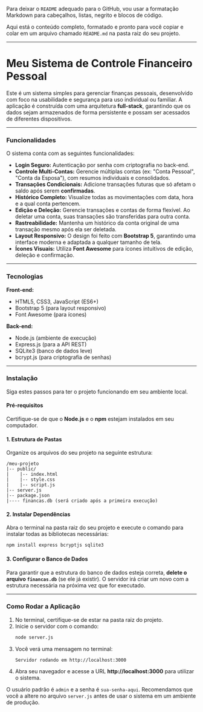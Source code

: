 Para deixar o `README` adequado para o GitHub, vou usar a formatação Markdown para cabeçalhos, listas, negrito e blocos de código.

Aqui está o conteúdo completo, formatado e pronto para você copiar e colar em um arquivo chamado `README.md` na pasta raiz do seu projeto.

-----

# Meu Sistema de Controle Financeiro Pessoal

Este é um sistema simples para gerenciar finanças pessoais, desenvolvido com foco na usabilidade e segurança para uso individual ou familiar. A aplicação é construída com uma arquitetura **full-stack**, garantindo que os dados sejam armazenados de forma persistente e possam ser acessados de diferentes dispositivos.

-----

### Funcionalidades

O sistema conta com as seguintes funcionalidades:

  - **Login Seguro:** Autenticação por senha com criptografia no back-end.
  - **Controle Multi-Contas:** Gerencie múltiplas contas (ex: "Conta Pessoal", "Conta da Esposa"), com resumos individuais e consolidados.
  - **Transações Condicionais:** Adicione transações futuras que só afetam o saldo após serem **confirmadas**.
  - **Histórico Completo:** Visualize todas as movimentações com data, hora e a qual conta pertencem.
  - **Edição e Deleção:** Gerencie transações e contas de forma flexível. Ao deletar uma conta, suas transações são transferidas para outra conta.
  - **Rastreabilidade:** Mantenha um histórico da conta original de uma transação mesmo após ela ser deletada.
  - **Layout Responsivo:** O design foi feito com **Bootstrap 5**, garantindo uma interface moderna e adaptada a qualquer tamanho de tela.
  - **Ícones Visuais:** Utiliza **Font Awesome** para ícones intuitivos de edição, deleção e confirmação.

-----

### Tecnologias

**Front-end:**

  - HTML5, CSS3, JavaScript (ES6+)
  - Bootstrap 5 (para layout responsivo)
  - Font Awesome (para ícones)

**Back-end:**

  - Node.js (ambiente de execução)
  - Express.js (para a API REST)
  - SQLite3 (banco de dados leve)
  - bcrypt.js (para criptografia de senhas)

-----

### Instalação

Siga estes passos para ter o projeto funcionando em seu ambiente local.

#### Pré-requisitos

Certifique-se de que o **Node.js** e o **npm** estejam instalados em seu computador.

#### 1\. Estrutura de Pastas

Organize os arquivos do seu projeto na seguinte estrutura:

```
/meu-projeto
|-- public/
|    |-- index.html
|    |-- style.css
|    |-- script.js
|-- server.js
|-- package.json
|---- financas.db (será criado após a primeira execução)
```

#### 2\. Instalar Dependências

Abra o terminal na pasta raiz do seu projeto e execute o comando para instalar todas as bibliotecas necessárias:

```bash
npm install express bcryptjs sqlite3
```

#### 3\. Configurar o Banco de Dados

Para garantir que a estrutura do banco de dados esteja correta, **delete o arquivo `financas.db`** (se ele já existir). O servidor irá criar um novo com a estrutura necessária na próxima vez que for executado.

-----

### Como Rodar a Aplicação

1.  No terminal, certifique-se de estar na pasta raiz do projeto.
2.  Inicie o servidor com o comando:
    ```bash
    node server.js
    ```
3.  Você verá uma mensagem no terminal:
    ```
    Servidor rodando em http://localhost:3000
    ```
4.  Abra seu navegador e acesse a URL **http://localhost:3000** para utilizar o sistema.

O usuário padrão é `admin` e a senha é `sua-senha-aqui`. Recomendamos que você a altere no arquivo `server.js` antes de usar o sistema em um ambiente de produção.